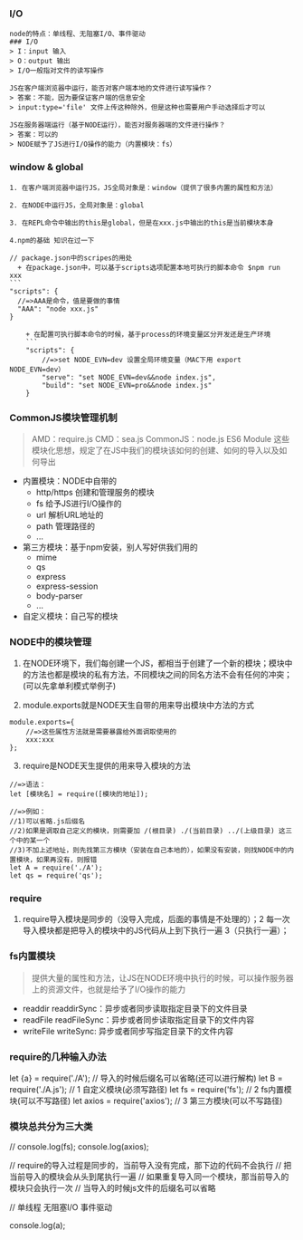 ### I/O
    node的特点：单线程、无阻塞I/O、事件驱动
    ### I/O
    > I：input 输入
    > O：output 输出
    > I/O一般指对文件的读写操作

    JS在客户端浏览器中运行，能否对客户端本地的文件进行读写操作？
    > 答案：不能，因为要保证客户端的信息安全
    > input:type='file' 文件上传这种除外，但是这种也需要用户手动选择后才可以

    JS在服务器端运行（基于NODE运行），能否对服务器端的文件进行操作？
    > 答案：可以的
    > NODE赋予了JS进行I/O操作的能力（内置模块：fs）

### window & global
    1. 在客户端浏览器中运行JS，JS全局对象是：window（提供了很多内置的属性和方法）

    2. 在NODE中运行JS，全局对象是：global

    3. 在REPL命令中输出的this是global，但是在xxx.js中输出的this是当前模块本身

    4.npm的基础 知识在过一下
    
    // package.json中的scripes的用处
      + 在package.json中，可以基于scripts选项配置本地可执行的脚本命令 $npm run xxx
    ```
    "scripts": {
      //=>AAA是命令，值是要做的事情
      "AAA": "node xxx.js"
    }

    	+ 在配置可执行脚本命令的时候，基于process的环境变量区分开发还是生产环境
		```
		"scripts": {
			//=>set NODE_EVN=dev 设置全局环境变量（MAC下用 export NODE_EVN=dev）
    		"serve": "set NODE_EVN=dev&&node index.js",
   			"build": "set NODE_EVN=pro&&node index.js"
  		}


### CommonJS模块管理机制
> AMD：require.js
> CMD：sea.js
> CommonJS：node.js
> ES6 Module
> 这些模块化思想，规定了在JS中我们的模块该如何的创建、如何的导入以及如何导出

- 内置模块：NODE中自带的
	+ http/https 创建和管理服务的模块
	+ fs 给予JS进行I/O操作的
	+ url 解析URL地址的
	+ path 管理路径的
	+ ...
- 第三方模块：基于npm安装，别人写好供我们用的
	+ mime
	+ qs
	+ express
	+ express-session
	+ body-parser
	+ ...
- 自定义模块：自己写的模块

### NODE中的模块管理
1. 在NODE环境下，我们每创建一个JS，都相当于创建了一个新的模块；模块中的方法也都是模块的私有方法，不同模块之间的同名方法不会有任何的冲突；
(可以先拿单利模式举例子)  

2. module.exports就是NODE天生自带的用来导出模块中方法的方式
```
module.exports={
	//=>这些属性方法就是需要暴露给外面调取使用的
	xxx:xxx
};
```

3. require是NODE天生提供的用来导入模块的方法
```
//=>语法：
let [模块名] = require([模块的地址]);

//=>例如：
//1)可以省略.js后缀名
//2)如果是调取自己定义的模块，则需要加 /(根目录) ./(当前目录) ../(上级目录) 这三个中的某一个
//3)不加上述地址，则先找第三方模块（安装在自己本地的），如果没有安装，则找NODE中的内置模块，如果再没有，则报错
let A = require('./A');
let qs = require('qs');
```
### require
1. require导入模块是同步的（没导入完成，后面的事情是不处理的）；2 每一次导入模块都是把导入的模块中的JS代码从上到下执行一遍 3（只执行一遍）；


### fs内置模块
> 提供大量的属性和方法，让JS在NODE环境中执行的时候，可以操作服务器上的资源文件，也就是给予了I/O操作的能力
- readdir readdirSync：异步或者同步读取指定目录下的文件目录
- readFile readFileSync：异步或者同步读取指定目录下的文件内容
- writeFile writeSync: 异步或者同步写指定目录下的文件内容

### require的几种输入办法
let {a} = require('./A'); // 导入的时候后缀名可以省略(还可以进行解构)
let B = require('./A.js'); // 1 自定义模块(必须写路径)
let fs = require('fs'); // 2 fs内置模块(可以不写路径)
let axios = require('axios'); // 3 第三方模块(可以不写路径)
### 模块总共分为三大类
// console.log(fs);
console.log(axios);

// require的导入过程是同步的，当前导入没有完成，那下边的代码不会执行
// 把当前导入的模块会从头到尾执行一遍
// 如果重复导入同一个模块，那当前导入的模块只会执行一次
// 当导入的时候js文件的后缀名可以省略

// 单线程  无阻塞I/O   事件驱动

console.log(a);
